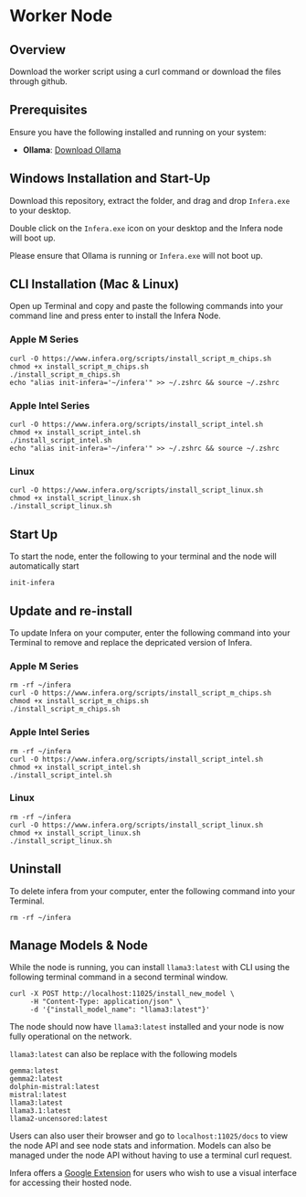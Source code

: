 # Worker Node

## Overview

Download the worker script using a curl command or download the files through github.

## Prerequisites

Ensure you have the following installed and running on your system:

- **Ollama**: [Download Ollama](https://ollama.com/download)

## Windows Installation and Start-Up

Download this repository, extract the folder, and drag and drop ```Infera.exe``` to your desktop.

Double click on the ```Infera.exe``` icon on your desktop and the Infera node will boot up.

Please ensure that Ollama is running or ```Infera.exe``` will not boot up.

## CLI Installation (Mac & Linux)

Open up Terminal and copy and paste the following commands into your command line and press enter to install
the Infera Node.  

### Apple M Series

```
curl -O https://www.infera.org/scripts/install_script_m_chips.sh
chmod +x install_script_m_chips.sh
./install_script_m_chips.sh
echo "alias init-infera='~/infera'" >> ~/.zshrc && source ~/.zshrc
```


### Apple Intel Series

```
curl -O https://www.infera.org/scripts/install_script_intel.sh
chmod +x install_script_intel.sh
./install_script_intel.sh
echo "alias init-infera='~/infera'" >> ~/.zshrc && source ~/.zshrc
```

### Linux

```
curl -O https://www.infera.org/scripts/install_script_linux.sh
chmod +x install_script_linux.sh
./install_script_linux.sh
```

## Start Up

To start the node, enter the following to your terminal and the node will automatically start
```
init-infera
```

## Update and re-install

To update Infera on your computer, enter the following command into your Terminal to remove and replace
the depricated version of Infera.

### Apple M Series

```
rm -rf ~/infera
curl -O https://www.infera.org/scripts/install_script_m_chips.sh
chmod +x install_script_m_chips.sh
./install_script_m_chips.sh
```

### Apple Intel Series

```
rm -rf ~/infera
curl -O https://www.infera.org/scripts/install_script_intel.sh
chmod +x install_script_intel.sh
./install_script_intel.sh
```

### Linux

```
rm -rf ~/infera
curl -O https://www.infera.org/scripts/install_script_linux.sh
chmod +x install_script_linux.sh
./install_script_linux.sh
```

## Uninstall

To delete infera from your computer, enter the following command into your Terminal.

```
rm -rf ~/infera
```

## Manage Models & Node

While the node is running, you can install ```llama3:latest``` with CLI using the following terminal
command in a second terminal window.

```
curl -X POST http://localhost:11025/install_new_model \
     -H "Content-Type: application/json" \
     -d '{"install_model_name": "llama3:latest"}'
```

The node should now have ```llama3:latest``` installed and your node is now fully operational on the network.

```llama3:latest``` can also be replace with the following models

```
gemma:latest
gemma2:latest
dolphin-mistral:latest
mistral:latest
llama3:latest
llama3.1:latest
llama2-uncensored:latest
```
Users can also user their browser and go to ```localhost:11025/docs``` to view the node API and see node stats and information.
Models can also be managed under the node API without having to use a terminal curl request.

Infera offers a [Google Extension](https://github.com/inferanetwork/chrome-extension) for users who wish to use a visual interface for accessing their hosted node.
